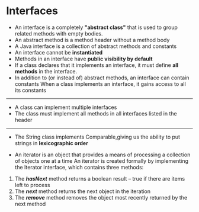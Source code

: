 # Interfaces 
- An interface is a completely **"abstract class"** that is used to group related methods with empty bodies.
- An abstract method is a method header without a method body
- A Java interface is a collection of abstract methods and constants
- An interface cannot be **instantiated**
-  Methods in an interface have **public visibility by default**
- If a class declares that it implements an interface, it must define **all methods** in the interface.
- In addition to (or instead of) abstract methods, an interface can contain constants When a class implements an interface, it gains access to all its constants
----
- A class can implement multiple interfaces
- The class must implement all methods in all interfaces listed in the header
---
 - The String class implements Comparable,giving us the ability to put strings in **lexicographic order**
 
 - An iterator is an object that provides a means of processing a collection of objects one at a time
An iterator is created formally by implementing the Iterator interface, which contains three methods: 
1. The ***hasNext*** method returns a boolean result – true if there are items left to process
2. The ***next*** method returns the next object in the iteration
3. The ***remove*** method removes the object most recently returned by the next method
